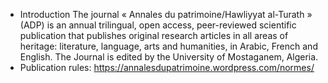 * Introduction
The journal « Annales du patrimoine/Hawliyyat al-Turath » (ADP) is an annual trilingual, open access, peer-reviewed scientific publication that publishes original research articles in all areas of heritage: literature, language, arts and humanities, in Arabic, French and English. The Journal is edited by the University of Mostaganem, Algeria.
* Publication rules:
https://annalesdupatrimoine.wordpress.com/normes/

